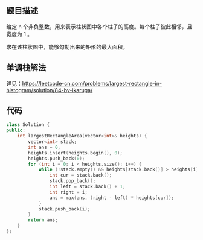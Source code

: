## 题目描述

给定 n 个非负整数，用来表示柱状图中各个柱子的高度。每个柱子彼此相邻，且宽度为 1 。

求在该柱状图中，能够勾勒出来的矩形的最大面积。

## 单调栈解法

详见：https://leetcode-cn.com/problems/largest-rectangle-in-histogram/solution/84-by-ikaruga/

## 代码
```cpp
class Solution {
public:
    int largestRectangleArea(vector<int>& heights) {
        vector<int> stack;
        int ans = 0;
        heights.insert(heights.begin(), 0);
        heights.push_back(0);
        for (int i = 0; i < heights.size(); i++) {
            while (!stack.empty() && heights[stack.back()] > heights[i]) {
                int cur = stack.back();
                stack.pop_back();
                int left = stack.back() + 1;
                int right = i;
                ans = max(ans, (right - left) * heights[cur]);
            }
            stack.push_back(i);
        }
        return ans;
    }
};
```